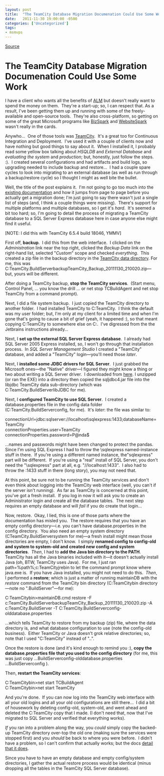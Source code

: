 ```yaml
---
layout: post
title:  "The TeamCity Database Migration Documenation Could Use Some Work"
date:   2011-11-30 19:00:00 -0500
categories: ['Uncategorized']
tags:
- msmvps
---
```

[Source](http://blogs.msmvps.com/peterritchie/2011/12/01/the-teamcity-database-migration-documenation-could-use-some-work/ "Permalink to The TeamCity Database Migration Documenation Could Use Some Work")

# The TeamCity Database Migration Documenation Could Use Some Work

I have a client who wants all the benefits of [ALM][1] but doesn't really want to spend the money on them.  They're a start-up; so, I can respect that. As a result, I've been getting them up and running with some of the freely-available and open-source tools.  They're also cross-platform, so getting on some of the great Microsoft programs like [BizSpark][2] and [WebsiteSpark][3] wasn't really in the cards.

Anywho…  One of those tools was [TeamCity][4].  It's a great too for Continuous Integration and Deployment.  I've used it with a couple of clients now and have nothing but good things to say about it.  When I installed it, I probably read some yellow box talking about _HSQLDB_ and _External Database_ and _evaluating the system_ and _production_; but, honestly, just follow the steps. :).  I created several configurations and had artifacts and build logs, so upgrading needed to include backup and restore…  I had a couple spare cycles to look into migrating to an external database (as well as run through a backup/restore cycle) so I thought I might as well bite the bullet.

Well, the title of the post explains it.  I'm not going to go too much into the [existing documentation][5] and how it jumps from page to page before you actually get a migration done; I'm just going to say there wasn't just a single list of steps (and, I think a couple things were missing).  There's support for multiple platforms and multiple databases, so I get it's _hard_.  It's seemed a bit too hard; so, I'm going to detail the process of migrating a TeamCity database to a SQL Server Express database here in case anyone else might find it useful.

[NOTE: I did this with TeamCity 6.5.4 build 18046, YMMV]

First off, **backup**.  I did this from the web interface.  I clicked on the _Administration_ link near the top right, clicked the _Backup Data_ link on the right-hand list, selected "_Custom_" scope and checked _everything_.  This created a zip file in the backup directory in the [TeamCity data directory][6]. For me, this was C:TeamCity.BuildServerbackupTeamCity_Backup_20111130_210020.zip—but, yours will be different.

After doing a TeamCity backup, **stop the TeamCity services**.  (Start menu, Control Panel, … you know the drill … or net stop TCBuildAgent and net stop TeamCity from a command prompt).

Next, I did a file system backup.  I just copied the TeamCity directory to another folder.  I had installed TeamCity to C:TeamCity.  I think the default was my user folder; but, I'm only at my client for a limited time and when I'm gone that's going to cause a bit of grief (yeah, it happened :), so that meant copying C:TeamCity to somewhere else on C:.  I've digressed from the the Jetbrains instructions already…

Next, I **set up the external SQL Server Express database**.  I already had SQL Server 2005 Express installed, so, I won't go through that installation process.  In _SQL Server Management Studio_ I created a "TeamCity" database, and added a "TeamCity" login—you'll need those _later_.

Next, I **installed some JDBC drivers for SQL Server**.  I just grabbed the Microsoft ones—the "Native" driver—I figured they might know a thing or two about writing a SQL Server driver.  I downloaded from [here][7]. I unzipped (or ran the EXE) into a directory then copied the sqljdbc4.jar file into the libjdbc TeamCity data sub-directory (which was C:TeamCity.BuildServerlibJDBC for me).

Next, I **configured TeamCity to use SQL Server**.  I created a database.properties file in the config data folder (C:TeamCity.BuildServerconfig, for me).  It's _later_: the file was similar to:

connectionUrl=jdbc:sqlserver://localhost\sqlexpress:1433;databaseName=TeamCity   
connectionProperties.user=TeamCity   
connectionProperties.password=P@nda$

…names and passwords might have been changed to protect the pandas.  Since I'm using SQL Express I had to throw the \sqlexpress named-instance stuff in there.  If you're using a different named instance, the"sqlexpress" part will be different.  If you're using a "real" install of SQL Server, you don't need the "\sqlexpress" part at all, e.g. "//localhost:1433".  I also had to throw the :1433 stuff in there (long story), you may not need that.

At this point, be sure not to be running the TeamCity services and don't even think about logging into the TeamCity web interface (well, you can't if the server isn't running).  As far as TeamCity is concerned at this point, you've got a fresh install.  If you log in now it will ask you to create an Administrator login and create all the database tables.  The next step requires an empty database and will _fail_ if you do create that login…

Now, restore.  Okay, I lied, this is one of those parts where the documentation has misled you.  The restore requires that you have an empty config directory—i.e. you can't have database.properties in the config directory.  You also need an empty system directory (CTeamCity.BuildServersystem for me)—a fresh install might mean those directories are empty, I don't know.  I simply **renamed config to config-old and system to system-old and created new config and system directories**.  _Then_, I had to **add the Java bin directory to the PATH**.  TeamCity has all the Java binaries included with it—it doesn't actually install Java (oh, BTW, TeamCity uses Java).  For me, I just ran path=%path%;c:TeamCityjrebin to let the command prompt know where java.exe is.  If you have Java installed, you might not need to do this.  _Then_, I performed a **restore**; which is just a matter of running maintainDB with the _restore_ command from the TeamCity bin directory (C:TeamCitybin directory—note no ".BuildServer"—for me):

C:TeamCitybin>maintainDB.cmd restore -F c:TeamCity.BuildServerbackupTeamCity_Backup_20111130_210020.zip -A c:TeamCity.BuildServer -T C:TeamCity.BuildServerconfig-olddatabase.properties 

…which tells TeamCity to restore from my backup (zip) file, where the data directory is, and what database configuration to use (note the config-old business).  Either TeamCity or Java doesn't grok relative directories; so, note that I used "C:TeamCity" instead of "..".

Once the restore is done (and it's kind enough to remind you :), **copy the database.properties file that you used to the config directory** (for me, this was just copy ...BuildServerconfig-olddatabase.properties ...BuildServerconfig ).

Then, **restart the TeamCity services**:

C:TeamCitybin>net start TCBuildAgent   
C:TeamCitybin>net start TeamCity 

And you're done.  If you can now log into the TeamCity web interface with all your old logins and all your old configurations are still there…  I did a bit of housework by deleting config-old, system-old, and went ahead and deleted the C:TeamCity copy that I made. (I don't need that, now that I've migrated to SQL Server and verified that everything works).

_If_ you ran into a problem along the way, you _could_ simply copy the backed-up TeamCity directory over-top the old one (making sure the services were stopped first) and you _should_ be back to where you were before.  I didn't have a problem, so I can't confirm that actually works; but the docs [detail that it does][8].

Since you have to have an empty database and empty config/system directories, I gather the actual restore process would be identical (minus dropping all the tables in the TeamCity SQL Server database).

[1]: http://bit.ly/taJxZg
[2]: http://bit.ly/t4MS1w
[3]: http://bit.ly/v5sCg5
[4]: http://www.jetbrains.com/teamcity/
[5]: http://bit.ly/rUhR9G
[6]: http://bit.ly/vJCQjz
[7]: http://bit.ly/vZzMQr
[8]: http://bit.ly/s4fK4I

